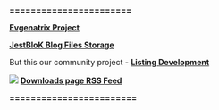 <b>=======================</b>

<b><u>Evgenatrix Project</u></b>

<a href='http://code.google.com/p/evgenatrix/adminDownloads' title='JestBloK Blog Files Storage'><b>JestBloK Blog Files Storage</b></a>

But this our community project - <a href='http://code.google.com/p/listingdevelop/'><b>Listing Development</b></a>

<a href='http://feeds.feedburner.com/evgendw' title='Downloads page RSS Feed'><img src='http://imetall.ru/i/blue_rss.gif' /></a> <a href='http://feeds.feedburner.com/evgendw'><b>Downloads page RSS Feed</b></a>



<b>========================</b>